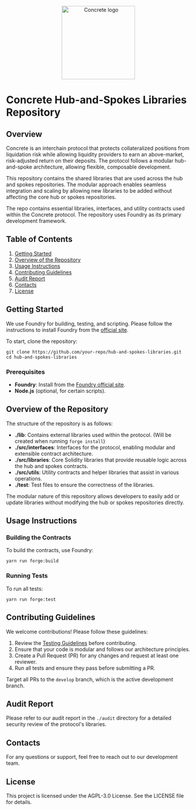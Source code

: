 <p align="center"> <img src="img/concrete-logo.png" alt="Concrete logo" width="200" /></p>

# Concrete Hub-and-Spokes Libraries Repository

## Overview

Concrete is an interchain protocol that protects collateralized positions from liquidation risk while allowing liquidity providers to earn an above-market, risk-adjusted return on their deposits. The protocol follows a modular hub-and-spoke architecture, allowing flexible, composable development.

This repository contains the shared libraries that are used across the hub and spokes repositories. The modular approach enables seamless integration and scaling by allowing new libraries to be added without affecting the core hub or spokes repositories.

The repo contains essential libraries, interfaces, and utility contracts used within the Concrete protocol. The repository uses Foundry as its primary development framework.

## Table of Contents
1. [Getting Started](#getting-started)
2. [Overview of the Repository](#overview-of-the-repository)
3. [Usage Instructions](#usage-instructions)
4. [Contributing Guidelines](#contributing-guidelines)
5. [Audit Report](#audit-report)
6. [Contacts](#contacts)
7. [License](#license)

## Getting Started

We use Foundry for building, testing, and scripting. Please follow the instructions to install Foundry from the [official site](https://getfoundry.sh/).

To start, clone the repository:
```
git clone https://github.com/your-repo/hub-and-spokes-libraries.git
cd hub-and-spokes-libraries
```

### Prerequisites

- **Foundry**: Install from the [Foundry official site](https://getfoundry.sh/).
- **Node.js** (optional, for certain scripts).

## Overview of the Repository

The structure of the repository is as follows:

- **./lib**: Contains external libraries used within the protocol. (Will be created when running `forge install`)
- **./src/interfaces**: Interfaces for the protocol, enabling modular and extensible contract architecture.
- **./src/libraries**: Core Solidity libraries that provide reusable logic across the hub and spokes contracts.
- **./src/utils**: Utility contracts and helper libraries that assist in various operations.
- **./test**: Test files to ensure the correctness of the libraries.

The modular nature of this repository allows developers to easily add or update libraries without modifying the hub or spokes repositories directly.

## Usage Instructions

### Building the Contracts
To build the contracts, use Foundry:
```
yarn run forge:build
```

### Running Tests
To run all tests:
```
yarn run forge:test
```

## Contributing Guidelines

We welcome contributions! Please follow these guidelines:

1. Review the [Testing Guidelines](./test/Readme.md) before contributing.
2. Ensure that your code is modular and follows our architecture principles.
3. Create a Pull Request (PR) for any changes and request at least one reviewer.
4. Run all tests and ensure they pass before submitting a PR.

Target all PRs to the `develop` branch, which is the active development branch.

## Audit Report

Please refer to our audit report in the `./audit` directory for a detailed security review of the protocol's libraries.

## Contacts

For any questions or support, feel free to reach out to our development team.

## License

This project is licensed under the AGPL-3.0 License. See the LICENSE file for details.

